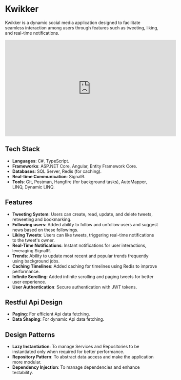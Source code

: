 # Kwikker

Kwikker is a dynamic social media application designed to facilitate seamless interaction among users through features such as tweeting, liking, and real-time notifications.

<!-- Embed YouTube Video -->
<iframe width="560" height="315" src="https://www.youtube.com/embed/DNTpkiRGVpU?start=20" frameborder="0" allow="accelerometer; autoplay; encrypted-media; gyroscope; picture-in-picture" allowfullscreen></iframe>

## Tech Stack

- **Languages**: C#, TypeScript.
- **Frameworks**: ASP.NET Core, Angular, Entity Framework Core.
- **Databases**: SQL Server, Redis (for caching).
- **Real-time Communication**: SignalR.
- **Tools**: Git, Postman, Hangfire (for background tasks), AutoMapper, LINQ, Dynamic LINQ.

## Features

- **Tweeting System**: Users can create, read, update, and delete tweets, retweeting and bookmarking.
- **Following users**: Added ability to follow and unfollow users and suggest news based on these followings.
- **Liking Tweets**: Users can like tweets, triggering real-time notifications to the tweet's owner.
- **Real-Time Notifications**: Instant notifications for user interactions, leveraging SignalR.
- **Trends**: Ability to update most recent and popular trends frequently using background jobs.
- **Caching Timelines**: Added caching for timelines using Redis to improve performance.
- **Infinite Scrolling**: Added infinite scrolling and paging tweets for better user experience.
- **User Authentication**: Secure authentication with JWT tokens.  

## Restful Api Design

- **Paging**: For efficient Api data fetching.
- **Data Shaping**: For dynamic Api data fetching.

## Design Patterns

- **Lazy Instantiation**: To manage Services and Repositories to be instantiated only when required for better performance.  
- **Repository Pattern**: To abstract data access and make the application more modular.
- **Dependency Injection**: To manage dependencies and enhance testability.
